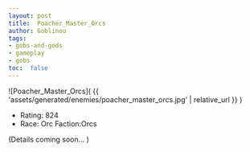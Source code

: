 ```yaml
---
layout: post
title:  Poacher_Master_Orcs
author: Goblinou
tags:
- gobs-and-gods
- gameplay
- gobs
toc:  false
---
```


![Poacher_Master_Orcs]( {{ 'assets/generated/enemies/poacher_master_orcs.jpg' | relative_url }} )
- Rating: 824
- Race: Orc  Faction:Orcs

(Details coming soon... )